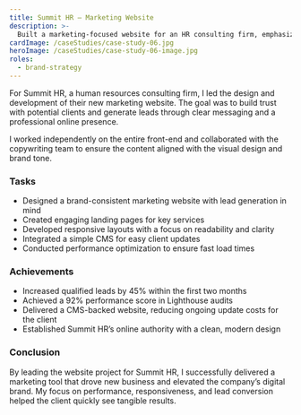```yaml
---
title: Summit HR – Marketing Website
description: >-
  Built a marketing-focused website for an HR consulting firm, emphasizing trust, authority, and lead generation.
cardImage: /caseStudies/case-study-06.jpg
heroImage: /caseStudies/case-study-06-image.jpg
roles:
  - brand-strategy
---
```


For Summit HR, a human resources consulting firm, I led the design and development of their new marketing website. The goal was to build trust with potential clients and generate leads through clear messaging and a professional online presence.

I worked independently on the entire front-end and collaborated with the copywriting team to ensure the content aligned with the visual design and brand tone.

### Tasks

- Designed a brand-consistent marketing website with lead generation in mind
- Created engaging landing pages for key services
- Developed responsive layouts with a focus on readability and clarity
- Integrated a simple CMS for easy client updates
- Conducted performance optimization to ensure fast load times

### Achievements

- Increased qualified leads by 45% within the first two months
- Achieved a 92% performance score in Lighthouse audits
- Delivered a CMS-backed website, reducing ongoing update costs for the client
- Established Summit HR’s online authority with a clean, modern design

### Conclusion

By leading the website project for Summit HR, I successfully delivered a marketing tool that drove new business and elevated the company’s digital brand. My focus on performance, responsiveness, and lead conversion helped the client quickly see tangible results.

